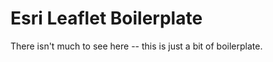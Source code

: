 Esri Leaflet Boilerplate
========================

There isn't much to see here -- this is just a bit of boilerplate.
